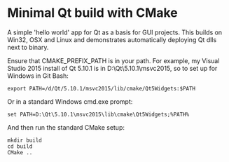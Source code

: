 # Minimal Qt build with CMake

A simple 'hello world' app for Qt as a basis for GUI projects. This builds on Win32, OSX and Linux and demonstrates automatically deploying Qt dlls next to binary.

Ensure that CMAKE_PREFIX_PATH is in your path. For example, my Visual Studio 2015 install of Qt 5.10.1 is in D:\Qt\5.10.1\msvc2015, so to set up for Windows in Git Bash:

    export PATH=/d/Qt/5.10.1/msvc2015/lib/cmake/Qt5Widgets:$PATH

Or in a standard Windows cmd.exe prompt:

    set PATH=D:\Qt\5.10.1\msvc2015\lib\cmake\Qt5Widgets;%PATH%

And then run the standard CMake setup:

    mkdir build
    cd build
    CMake ..
